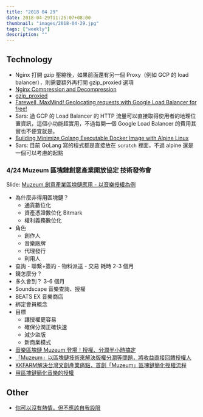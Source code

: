 ```yaml
---
title: "2018 04 29"
date: 2018-04-29T11:25:07+08:00
thumbnail: "images/2018-04-29.jpg"
tags: ["weekly"]
description: ""
---
```


## Technology

* Nginx 打開 gzip 壓縮後，如果前面還有另一個 Proxy（例如 GCP 的 load balancer），則需要額外再打開 gzip_proxied 選項
 * [Nginx Compression and Decompression](https://docs.nginx.com/nginx/admin-guide/web-server/compression/)
 * [gzip_proxied](http://nginx.org/en/docs/http/ngx_http_gzip_module.html#gzip_proxied)
* [Farewell, MaxMind! Geolocating requests with Google Load Balancer for free!](https://blog.doit-intl.com/farewell-maxmind-geolocating-requests-with-google-load-balancer-for-free-7938f5adbef0)
 * Sars: 過 GCP 的 Load Balancer 的 HTTP 流量可以直接取得使用者的地理位置資訊，這個小功能超實用，不過每開一個 Google Load Balancer 的費用其實也不便宜就是。
* [Building Minimize Golang Executable Docker Image with Alpine Linux](http://dinolai.com/notes/golang/minimize-golang-executable-docker-image-with-alpine-linux.html)
 * Sars: 目前 GoLang 寫的程式都是直接放在 `scratch` 裡面，不過 alpine 還是一個可以考慮的起點

### 4/24 Muzeum 區塊鏈創意產業開放協定 技術發佈會

Slide: [Muzeum 創意產業區塊鏈應用 - 以音樂授權為例](https://drive.google.com/file/d/18LCsbcvmSZQz5oebmLgzi9FVLFTIeKMS/view)

* 為什麼非得用區塊鏈？
    * 通貨數位化
    * 資產憑證數位化 Bitmark
    * 權利義務數位化
* 角色
    * 創作人
    * 音樂廠牌
    * 代理發行
    * 利用人
* 查詢 - 聯繫+簽約 - 物料派送 - 交易 耗時 2-3 個月
* 錢怎麼分？
* 多久會到？ 3-6 個月
* Soundscape 音樂查詢、授權
* BEATS EX 音樂商店
* 綁定會員概念
* 目標
    * 讓授權更容易
    * 確保分潤正確快速
    * 減少盜版
    * 新商業模式
* [音樂區塊鏈 Muzeum 登場！授權、分潤半小時搞定](https://www.inside.com.tw/2018/04/24/muzeum-blockchain-protocol)
* [「Muzeum」以區塊鏈技術來解決版權分潤等問題，將收益直接回饋授權人](https://www.techbang.com/posts/58028?from=dailyedm20180429)
* [KKFARM解決台灣文創產業痛點，首創「Muzeum」區塊鏈簡化授權流程](https://www.bnext.com.tw/article/48909/kkfarm-muzeum-blockchain)
* [用區塊鏈簡化音樂的授權](https://blocktrend.today/12-25-2017-blockchain-could-simplify-music-licencing)

## Other

* [你可以沒有熱情，但不應該自我設限](https://medium.com/@nightspirit622/-ca623ed508cc)
